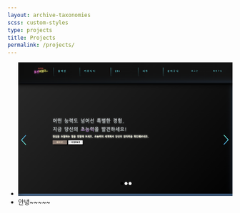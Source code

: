 ```yaml
---
layout: archive-taxonomies
scss: custom-styles
type: projects
title: Projects
permalink: /projects/
---
```


-  <img src="포션이었다.png" alt="포션 이미지" width="500" height="300">
- 안녕~~~~~